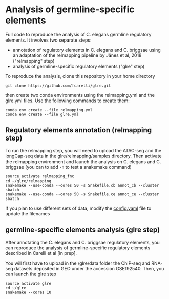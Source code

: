 # Analysis of germline-specific elements

Full code to reproduce the analysis of C. elegans germline regulatory elements. It involves two separate steps:
- annotation of regulatory elements in C. elegans and C. briggsae using an adaptation of the relmapping pipeline by Jänes et al, 2018 ("relmapping" step)
- analysis of germline-specific regulatory elements ("glre" step)

To reproduce the analysis, clone this repository in your home directory
```
git clone https://github.com/fcarelli/glre.git
```
then create two conda environments using the relmapping.yml and the glre.yml files. Use the following commands to create them:
```
conda env create --file relmapping.yml
conda env create --file glre.yml
```

## Regulatory elements annotation (relmapping step)
To run the relmapping step, you will need to upload the ATAC-seq and the longCap-seq data in the glre/relmapping/samples directory. Then activate the relmapping environment and launch the analysis on C. elegans and C. briggsae (you can to add ```-n``` to test a snakemake command)
```
source activate relmapping_fnc
cd ~/glre/relmapping
snakemake --use-conda --cores 50 -s Snakefile.cb annot_cb --cluster sbatch
snakemake --use-conda --cores 50 -s Snakefile.ce annot_ce --cluster sbatch
```
If you plan to use different sets of data, modify the [config.yaml](relmapping/workflows/config.yaml) file to update the filenames

## germline-specific elements analysis (glre step)
After annotating the C. elegans and C. briggsae regulatory elements, you can reproduce the analysis of germline-specific regulatory elements described in Carelli et al \[in prep\]. 

You will first have to upload in the /glre/data folder the ChIP-seq and RNA-seq datasets deposited in GEO under the accession GSE192540. Then, you can launch the glre step
```
source activate glre
cd ~/glre
snakemake --cores 10
```
